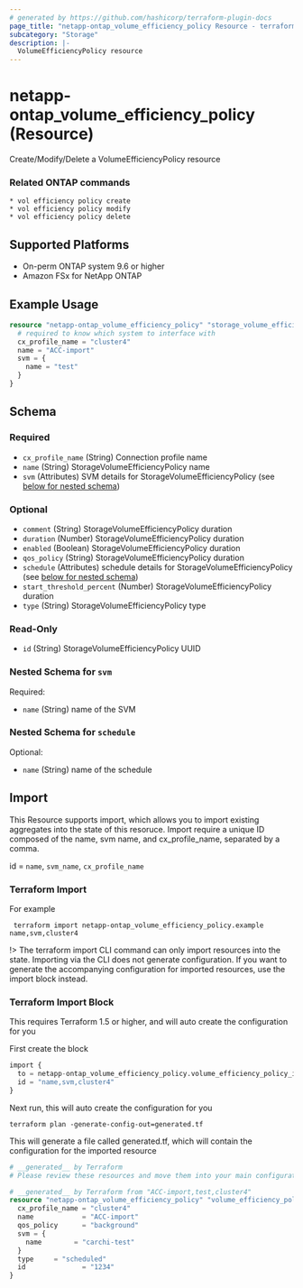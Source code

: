 ```yaml
---
# generated by https://github.com/hashicorp/terraform-plugin-docs
page_title: "netapp-ontap_volume_efficiency_policy Resource - terraform-provider-netapp-ontap"
subcategory: "Storage"
description: |-
  VolumeEfficiencyPolicy resource
---
```


# netapp-ontap_volume_efficiency_policy (Resource)

Create/Modify/Delete a VolumeEfficiencyPolicy resource

### Related ONTAP commands
```commandline
* vol efficiency policy create
* vol efficiency policy modify
* vol efficiency policy delete
```

## Supported Platforms
* On-perm ONTAP system 9.6 or higher
* Amazon FSx for NetApp ONTAP

## Example Usage

```terraform
resource "netapp-ontap_volume_efficiency_policy" "storage_volume_efficiency_policy" {
  # required to know which system to interface with
  cx_profile_name = "cluster4"
  name = "ACC-import"
  svm = {
    name = "test"
  }
}

```


<!-- schema generated by tfplugindocs -->
## Schema

### Required

- `cx_profile_name` (String) Connection profile name
- `name` (String) StorageVolumeEfficiencyPolicy name
- `svm` (Attributes) SVM details for StorageVolumeEfficiencyPolicy (see [below for nested schema](#nestedatt--svm))

### Optional

- `comment` (String) StorageVolumeEfficiencyPolicy duration
- `duration` (Number) StorageVolumeEfficiencyPolicy duration
- `enabled` (Boolean) StorageVolumeEfficiencyPolicy duration
- `qos_policy` (String) StorageVolumeEfficiencyPolicy duration
- `schedule` (Attributes) schedule details for StorageVolumeEfficiencyPolicy (see [below for nested schema](#nestedatt--schedule))
- `start_threshold_percent` (Number) StorageVolumeEfficiencyPolicy duration
- `type` (String) StorageVolumeEfficiencyPolicy type

### Read-Only

- `id` (String) StorageVolumeEfficiencyPolicy UUID

<a id="nestedatt--svm"></a>
### Nested Schema for `svm`

Required:

- `name` (String) name of the SVM


<a id="nestedatt--schedule"></a>
### Nested Schema for `schedule`

Optional:

- `name` (String) name of the schedule

## Import
This Resource supports import, which allows you to import existing aggregates into the state of this resoruce.
Import require a unique ID composed of the name, svm name, and cx_profile_name, separated by a comma.

id = `name`, `svm_name`, `cx_profile_name`

### Terraform Import

For example
 ```shell
  terraform import netapp-ontap_volume_efficiency_policy.example name,svm,cluster4
 ```

!> The terraform import CLI command can only import resources into the state. Importing via the CLI does not generate configuration. If you want to generate the accompanying configuration for imported resources, use the import block instead.

### Terraform Import Block
This requires Terraform 1.5 or higher, and will auto create the configuration for you

First create the block
```terraform
import {
  to = netapp-ontap_volume_efficiency_policy.volume_efficiency_policy_import
  id = "name,svm,cluster4"
}
```
Next run, this will auto create the configuration for you
```shell
terraform plan -generate-config-out=generated.tf
```
This will generate a file called generated.tf, which will contain the configuration for the imported resource
```terraform
# __generated__ by Terraform
# Please review these resources and move them into your main configuration files.

# __generated__ by Terraform from "ACC-import,test,cluster4"
resource "netapp-ontap_volume_efficiency_policy" "volume_efficiency_policy_import" {
  cx_profile_name = "cluster4"
  name            = "ACC-import"
  qos_policy      = "background"
  svm = {
    name        = "carchi-test"
  }
  type     = "scheduled"
  id              = "1234"
}

``` 